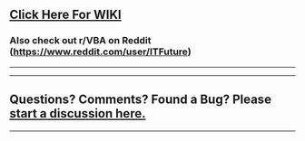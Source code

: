 ## [Click Here For WIKI](https://github.com/lopperman/VBA-pbUtil/wiki)
### Also check out r/VBA on Reddit (https://www.reddit.com/user/ITFuture)
***
***
## Questions?  Comments?  Found a Bug?  Please [start a discussion here.](https://github.com/lopperman/VBA-pbUtil/discussions/1#discussion-4166784)
***

